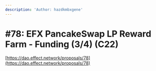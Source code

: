 ```yaml
---
description: 'Author: hazdkmbxgene'
---
```


# #78: EFX PancakeSwap LP Reward Farm - Funding (3/4) (C22)

[https://dao.effect.network/proposals/78](https://dao.effect.network/proposals/78)

